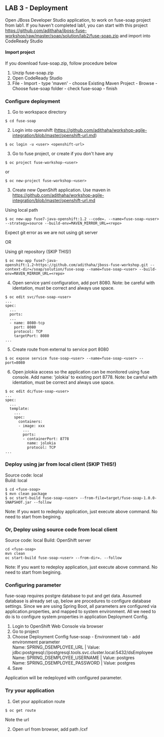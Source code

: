 
## LAB 3 - Deployment

Open JBoss Developer Studio application,  to work on fuse-soap project from lab1. If you haven't completed lab1, you can start with this project https://github.com/adithaha/jboss-fuse-workshop/raw/master/soap/solution/lab2/fuse-soap.zip and import into CodeReady Studio

#### Import project
If you download fuse-soap.zip, follow procedure below
1. Unzip fuse-soap.zip
2. Open CodeReady Studio
3. File - Import - type 'maven' - choose Existing Maven Project - Browse - Choose fuse-soap folder - check fuse-soap - finish

### Configure deployment

1. Go to workspace directory
```
$ cd fuse-soap
```
2. Login into openshift (https://github.com/adithaha/workshop-agile-integration/blob/master/openshift-url.md)
```
$ oc login -u <user> <openshift-url>
```
3. Go to fuse project, or create if you don't have any
```
$ oc project fuse-workshop-<user>
```
or
```
$ oc new-project fuse-workshop-<user>
```
3. Create new OpenShift application. Use maven <repo> in https://github.com/adithaha/workshop-agile-integration/blob/master/openshift-url.md

Using local path
```
$ oc new-app fuse7-java-openshift:1.2 --code=. --name=fuse-soap-<user> --strategy=source --build-env=MAVEN_MIRROR_URL=<repo>
```
Expect git error as we are not using git server

OR

Using git repository (SKIP THIS!)
```
$ oc new-app fuse7-java-openshift:1.2~https://github.com/adithaha/jboss-fuse-workshop.git --context-dir=/soap/solution/fuse-soap --name=fuse-soap-<user> --build-env=MAVEN_MIRROR_URL=<repo>
```

4. Open service yaml configuration, add port 8080. Note: be careful with identation, must be correct and always use space.
```
$ oc edit svc/fuse-soap-<user>
...
spec:
  ...
  ports:
  ...
  - name: 8080-tcp
    port: 8080
    protocol: TCP
    targetPort: 8080
...
```
5. Create route from external to service port 8080
```
$ oc expose service fuse-soap-<user> --name=fuse-soap-<user> --port=8080
```

6. Open jolokia access so the application can be monitored using fuse console. Add name: 'jolokia' to existing port 8778. Note: be careful with identation, must be correct and always use space.
```
$ oc edit dc/fuse-soap-<user>
...
spec:
  ...
  template:
    ...
    spec:
      containers:
      - image: xxx
        ...
        ports:
        - containerPort: 8778
          name: jolokia
          protocol: TCP
...
```

### Deploy using jar from local client (SKIP THIS!)
Source code: local  
Build: local
```
$ cd <fuse-soap>
$ mvn clean package
$ oc start-build fuse-soap-<user> --from-file=target/fuse-soap-1.0.0-SNAPSHOT.jar --follow
```
Note: If you want to redeploy application, just execute above command. No need to start from begining.

### Or, Deploy using source code from local client
Source code: local
Build: OpenShift server
```
cd <fuse-soap>
mvn clean
oc start-build fuse-soap-<user> --from-dir=. --follow
```
Note: If you want to redeploy application, just execute above command. No need to start from begining.

### Configuring parameter
fuse-soap requires postgre database to put and get data. Assumed database is already set up, below are procedures to configure database settings. Since we are using Spring Boot, all parameters are configured via application.properties, and mapped to system environment. All we need to do is to configure system properties in application Deployment Config.

1. Login to OpenShift Web Console via browser <openshift-url>
2. Go to project <project>
3. Choose Deployment Config fuse-soap - Environment tab - add environment parameter  
  Name: SPRING_DSEMPLOYEE_URL | Value: jdbc:postgresql://postgresql.tools.svc.cluster.local:5432/dsEmployee  
  Name: SPRING_DSEMPLOYEE_USERNAME | Value: postgres  
  Name: SPRING_DSEMPLOYEE_PASSWORD | Value: postgres  
4. Save
  
Application will be redeployed with configured parameter.

### Try your application

1. Get your application route
```
$ oc get route
```
Note the url  

2. Open url from browser, add path /cxf
